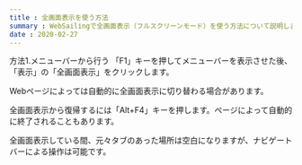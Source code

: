 ```yaml
---
title : 全画面表示を使う方法
summary : WebSailingで全画面表示（フルスクリーンモード）を使う方法について説明します
date : 2020-02-27
---
```

方法1.メニューバーから行う
「F1」キーを押してメニューバーを表示させた後、「表示」の「全画面表示」をクリックします。

Webページによっては自動的に全画面表示に切り替わる場合があります。

全画面表示から復帰するには「Alt+F4」キーを押します。ページによって自動的に終了されることもあります。

全画面表示している間、元々タブのあった場所は空白になりますが、ナビゲートバーによる操作は可能です。
